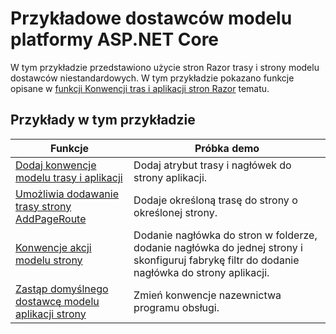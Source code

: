 # <a name="aspnet-core-model-providers-sample"></a>Przykładowe dostawców modelu platformy ASP.NET Core

W tym przykładzie przedstawiono użycie stron Razor trasy i strony modelu dostawców niestandardowych. W tym przykładzie pokazano funkcje opisane w [funkcji Konwencji tras i aplikacji stron Razor](https://docs.microsoft.com/aspnet/core/mvc/razor-pages/razor-pages-convention-features) tematu.

## <a name="examples-in-this-sample"></a>Przykłady w tym przykładzie

| Funkcje | Próbka demo |
| -------- | ----------- |
| [Dodaj konwencje modelu trasy i aplikacji](https://docs.microsoft.com/aspnet/core/mvc/razor-pages/razor-pages-convention-features#add-route-and-app-model-conventions) | Dodaj atrybut trasy i nagłówek do strony aplikacji. |
| [Umożliwia dodawanie trasy strony AddPageRoute](https://docs.microsoft.com/aspnet/core/mvc/razor-pages/razor-pages-convention-features#configure-a-page-route) | Dodaje określoną trasę do strony o określonej strony. |
| [Konwencje akcji modelu strony](https://docs.microsoft.com/aspnet/core/mvc/razor-pages/razor-pages-convention-features#page-model-action-conventions) | Dodanie nagłówka do stron w folderze, dodanie nagłówka do jednej strony i skonfiguruj fabrykę filtr do dodanie nagłówka do strony aplikacji. |
| [Zastąp domyślnego dostawcę modelu aplikacji strony](https://docs.microsoft.com/aspnet/core/mvc/razor-pages/razor-pages-convention-features#replace-the-default-page-app-model-provider) | Zmień konwencje nazewnictwa programu obsługi. |
